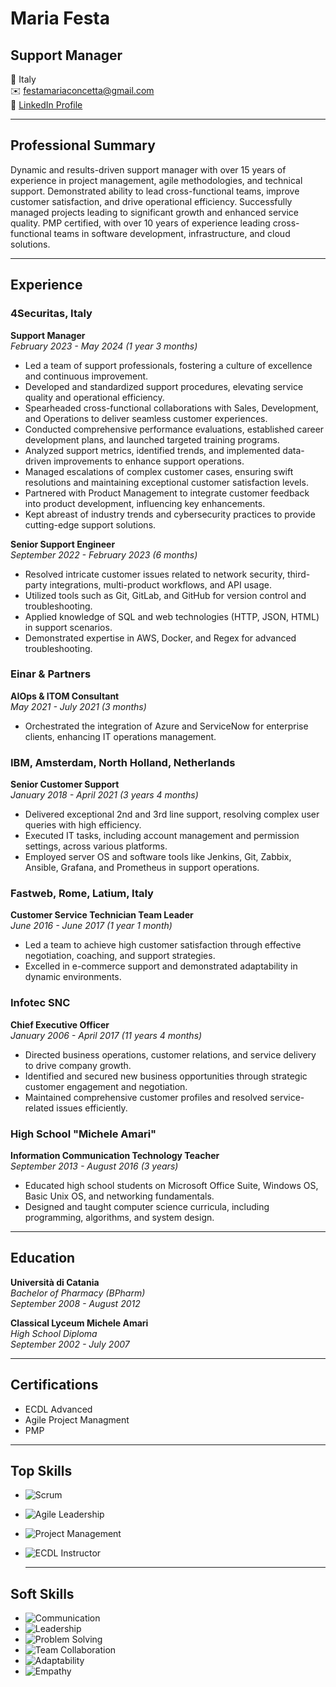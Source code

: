 # Maria Festa

## Support Manager

📍 Italy   
✉️ [festamariaconcetta@gmail.com](mailto:festamariaconcetta@gmail.com)  
🔗 [LinkedIn Profile](https://www.linkedin.com/in/mcfesta)

---

## Professional Summary
Dynamic and results-driven support manager with over 15 years of experience in project management, agile methodologies, and technical support. Demonstrated ability to lead cross-functional teams, improve customer satisfaction, and drive operational efficiency. Successfully managed projects leading to significant growth and enhanced service quality. PMP certified, with over 10 years of experience leading cross-functional teams in software development, infrastructure, and cloud solutions.

---

## Experience

### 4Securitas, Italy
**Support Manager**  
*February 2023 - May 2024 (1 year 3 months)*  
- Led a team of support professionals, fostering a culture of excellence and continuous improvement.
- Developed and standardized support procedures, elevating service quality and operational efficiency.
- Spearheaded cross-functional collaborations with Sales, Development, and Operations to deliver seamless customer experiences.
- Conducted comprehensive performance evaluations, established career development plans, and launched targeted training programs.
- Analyzed support metrics, identified trends, and implemented data-driven improvements to enhance support operations.
- Managed escalations of complex customer cases, ensuring swift resolutions and maintaining exceptional customer satisfaction levels.
- Partnered with Product Management to integrate customer feedback into product development, influencing key enhancements.
- Kept abreast of industry trends and cybersecurity practices to provide cutting-edge support solutions.

**Senior Support Engineer**  
*September 2022 - February 2023 (6 months)*  
- Resolved intricate customer issues related to network security, third-party integrations, multi-product workflows, and API usage.
- Utilized tools such as Git, GitLab, and GitHub for version control and troubleshooting.
- Applied knowledge of SQL and web technologies (HTTP, JSON, HTML) in support scenarios.
- Demonstrated expertise in AWS, Docker, and Regex for advanced troubleshooting.

### Einar & Partners
**AIOps & ITOM Consultant**  
*May 2021 - July 2021 (3 months)*  
- Orchestrated the integration of Azure and ServiceNow for enterprise clients, enhancing IT operations management.

### IBM, Amsterdam, North Holland, Netherlands
**Senior Customer Support**  
*January 2018 - April 2021 (3 years 4 months)*  
- Delivered exceptional 2nd and 3rd line support, resolving complex user queries with high efficiency.
- Executed IT tasks, including account management and permission settings, across various platforms.
- Employed server OS and software tools like Jenkins, Git, Zabbix, Ansible, Grafana, and Prometheus in support operations.

### Fastweb, Rome, Latium, Italy
**Customer Service Technician Team Leader**  
*June 2016 - June 2017 (1 year 1 month)*  
- Led a team to achieve high customer satisfaction through effective negotiation, coaching, and support strategies.
- Excelled in e-commerce support and demonstrated adaptability in dynamic environments.

### Infotec SNC
**Chief Executive Officer**  
*January 2006 - April 2017 (11 years 4 months)*  
- Directed business operations, customer relations, and service delivery to drive company growth.
- Identified and secured new business opportunities through strategic customer engagement and negotiation.
- Maintained comprehensive customer profiles and resolved service-related issues efficiently.

### High School "Michele Amari"
**Information Communication Technology Teacher**  
*September 2013 - August 2016 (3 years)*  
- Educated high school students on Microsoft Office Suite, Windows OS, Basic Unix OS, and networking fundamentals.
- Designed and taught computer science curricula, including programming, algorithms, and system design.

---

## Education

**Università di Catania**  
*Bachelor of Pharmacy (BPharm)*  
*September 2008 - August 2012*

**Classical Lyceum Michele Amari**  
*High School Diploma*  
*September 2002 - July 2007*

---

## Certifications

- ECDL Advanced
- Agile Project Managment
- PMP 
---

## Top Skills

- ![Scrum](https://img.shields.io/badge/Scrum-Expert-brightgreen)
- ![Agile Leadership](https://img.shields.io/badge/Agile_Leadership-Expert-blue)
- ![Project Management](https://img.shields.io/badge/Project_Management-Expert-orange)
- ![ECDL Instructor](https://img.shields.io/badge/ECDL_Instructor-Expert-blue)

  ---

## Soft Skills

- ![Communication](https://img.shields.io/badge/Communication-Excellent-brightgreen)
- ![Leadership](https://img.shields.io/badge/Leadership-Excellent-blue)
- ![Problem Solving](https://img.shields.io/badge/Problem_Solving-Excellent-orange)
- ![Team Collaboration](https://img.shields.io/badge/Team_Collaboration-Excellent-lightgrey)
- ![Adaptability](https://img.shields.io/badge/Adaptability-Excellent-yellow)
- ![Empathy](https://img.shields.io/badge/Empathy-Excellent-red)

